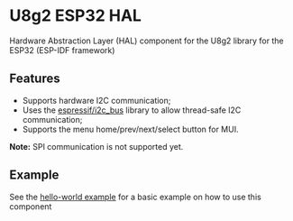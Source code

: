 # U8g2 ESP32 HAL
Hardware Abstraction Layer (HAL) component for the U8g2 library for the ESP32 (ESP-IDF framework)

## Features
 - Supports hardware I2C communication;
 - Uses the [espressif/i2c_bus](https://components.espressif.com/components/espressif/i2c_bus) library to allow thread-safe I2C communication;
 - Supports the menu home/prev/next/select button for MUI.

**Note:** SPI communication is not supported yet.

## Example
See the [hello-world example](examples/hello-world) for a basic example on how to use this component